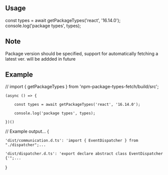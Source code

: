 ##  Usage

const types = await getPackageTypes('react', '16.14.0');
console.log('package types', types); 

##  Note

Package version should be specified, support for automatically fetching a latest ver. will be addded in future

##  Example

// import { getPackageTypes } from 'npm-package-types-fetch/build/src';


	(async () => {

		const types = await getPackageTypes('react', '16.14.0');

		console.log('package types', types);

	})()

  
  

// Example output... 
{

	'dist/communication.d.ts': 'import { EventDispatcher } from "./dispatcher";...

	'dist/dispatcher.d.ts': 'export declare abstract class EventDispatcher {'";...

}
